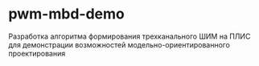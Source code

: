 # pwm-mbd-demo
Разработка алгоритма формирования трехканального ШИМ на ПЛИС для демонстрации возможностей модельно-ориентированного проектирования
